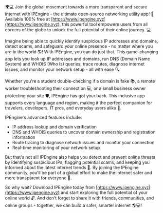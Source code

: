 🌍💻 Join the global movement towards a more transparent and secure internet with IPEngine - the ultimate open-source networking utility app! 🚀 Available 100% free at [https://www.ipengine.xyz](https://www.ipengine.xyz), this powerful tool empowers users from all corners of the globe to unlock the full potential of their online journey. 💻

Imagine being able to quickly identify suspicious IP addresses and domains, detect scams, and safeguard your online presence - no matter where you are in the world 🌎! With IPEngine, you can do just that. This game-changing app lets you look up IP addresses and domains, run DNS (Domain Name System) and WHOIS (Who Is) queries, trace routes, diagnose internet issues, and monitor your network setup - all with ease 🔍.

Whether you're a student double-checking if a domain is fake 📚, a remote worker troubleshooting their connection 💻, or a small business owner protecting your site 🛡️, IPEngine has got your back. This inclusive app supports every language and region, making it the perfect companion for travelers, developers, IT pros, and everyday users alike 🌈.

IPEngine's advanced features include:

* IP address lookup and domain verification
* DNS and WHOIS queries to uncover domain ownership and registration information
* Route tracing to diagnose network issues and monitor your connection
* Real-time monitoring of your network setup

But that's not all! IPEngine also helps you detect and prevent online threats by identifying suspicious IPs, flagging potential scams, and keeping you informed about the latest internet trends 🚨. By joining the IPEngine community, you'll be part of a global effort to make the internet safer and more transparent for everyone 🌟.

So why wait? Download IPEngine today from [https://www.ipengine.xyz](https://www.ipengine.xyz) and start exploring the full potential of your online world 🔓. And don't forget to share it with friends, communities, and online groups - together, we can build a safer, smarter internet 🌎💻!